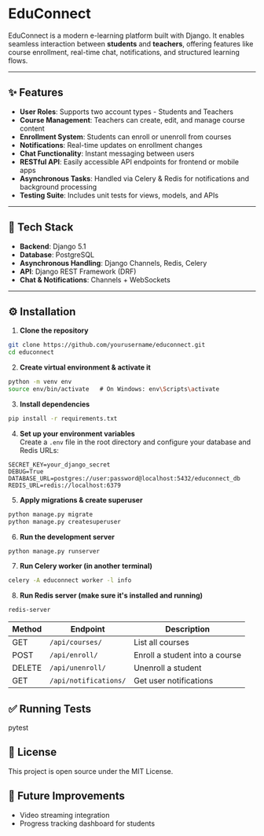# EduConnect

EduConnect is a modern e-learning platform built with Django. It enables seamless interaction between **students** and **teachers**, offering features like course enrollment, real-time chat, notifications, and structured learning flows.

---

## ✨ Features

- **User Roles**: Supports two account types - Students and Teachers  
- **Course Management**: Teachers can create, edit, and manage course content  
- **Enrollment System**: Students can enroll or unenroll from courses  
- **Notifications**: Real-time updates on enrollment changes  
- **Chat Functionality**: Instant messaging between users  
- **RESTful API**: Easily accessible API endpoints for frontend or mobile apps  
- **Asynchronous Tasks**: Handled via Celery & Redis for notifications and background processing  
- **Testing Suite**: Includes unit tests for views, models, and APIs  

---

## 🧰 Tech Stack

- **Backend**: Django 5.1  
- **Database**: PostgreSQL  
- **Asynchronous Handling**: Django Channels, Redis, Celery  
- **API**: Django REST Framework (DRF)  
- **Chat & Notifications**: Channels + WebSockets  

---

## ⚙️ Installation

1. **Clone the repository**
```bash
git clone https://github.com/yourusername/educonnect.git
cd educonnect
```

2. **Create virtual environment & activate it**
```bash
python -m venv env
source env/bin/activate  ￼# On Windows: env\Scripts\activate
```

3. **Install dependencies**
```bash
pip install -r requirements.txt
```

4. **Set up your environment variables**  
Create a `.env` file in the root directory and configure your database and Redis URLs:
```env
SECRET_KEY=your_django_secret
DEBUG=True
DATABASE_URL=postgres://user:password@localhost:5432/educonnect_db
REDIS_URL=redis://localhost:6379
```

5. **Apply migrations & create superuser**
```bash
python manage.py migrate
python manage.py createsuperuser
```

6. **Run the development server**
```bash
python manage.py runserver
```

7. **Run Celery worker (in another terminal)**
```bash
celery -A educonnect worker -l info
```

8. **Run Redis server (make sure it's installed and running)**
```bash
redis-server
```



| Method | Endpoint               | Description                     |
|--------|------------------------|---------------------------------|
| GET    | `/api/courses/`        | List all courses                |
| POST   | `/api/enroll/`         | Enroll a student into a course |
| DELETE | `/api/unenroll/`       | Unenroll a student              |
| GET    | `/api/notifications/`  | Get user notifications          |


## ✅ Running Tests
pytest

## 📄 License
This project is open source under the MIT License.

## 🚀 Future Improvements
- Video streaming integration
- Progress tracking dashboard for students

